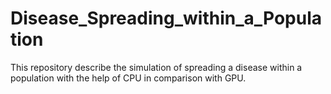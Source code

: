 # Disease_Spreading_within_a_Population
This repository describe the simulation of spreading a disease within a population with the help of CPU in comparison with GPU.
